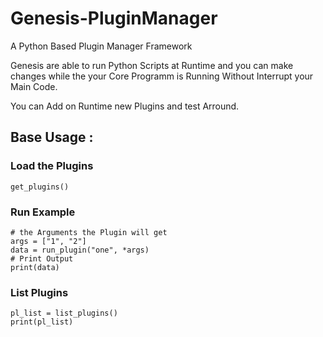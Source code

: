 # Genesis-PluginManager
A Python Based Plugin Manager Framework

Genesis are able to run Python Scripts at Runtime and you can make changes while the your Core Programm is Running
Without Interrupt your Main Code.

You can Add on Runtime new Plugins and test Arround.


## Base Usage :

### Load the Plugins

```
get_plugins()
```
### Run Example

```
# the Arguments the Plugin will get
args = ["1", "2"]
data = run_plugin("one", *args)
# Print Output
print(data)

```
### List Plugins
```
pl_list = list_plugins()
print(pl_list)
```

